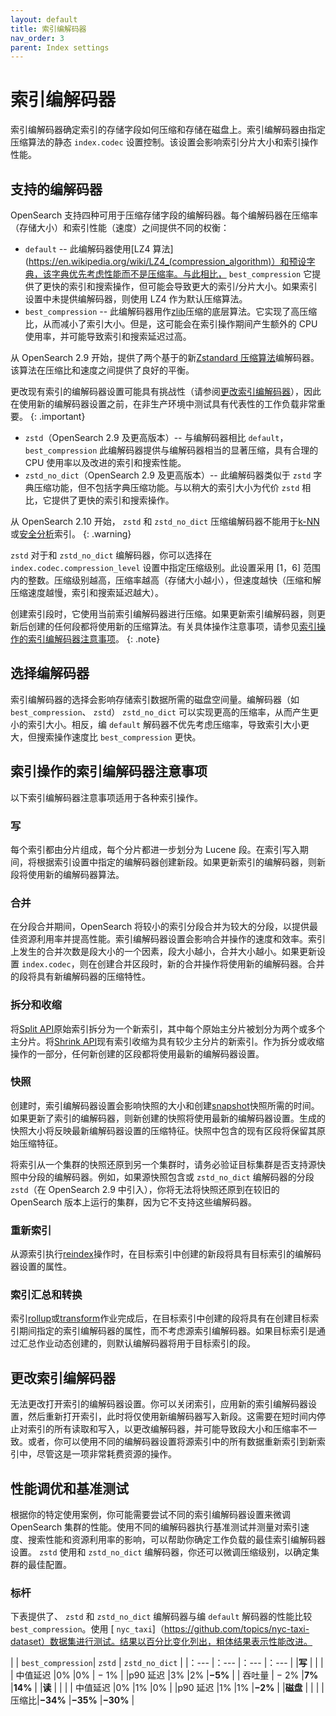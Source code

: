 ```yaml
---
layout: default
title: 索引编解码器
nav_order: 3
parent: Index settings
---
```


# 索引编解码器

索引编解码器确定索引的存储字段如何压缩和存储在磁盘上。索引编解码器由指定压缩算法的静态 `index.codec` 设置控制。该设置会影响索引分片大小和索引操作性能。

## 支持的编解码器

OpenSearch 支持四种可用于压缩存储字段的编解码器。每个编解码器在压缩率（存储大小）和索引性能（速度）之间提供不同的权衡：

*  `default` -- 此编解码器使用[LZ4 算法](https://en.wikipedia.org/wiki/LZ4_(compression_algorithm)）和预设字典，该字典优先考虑性能而不是压缩率。与此相比， `best_compression` 它提供了更快的索引和搜索操作，但可能会导致更大的索引/分片大小。如果索引设置中未提供编解码器，则使用 LZ4 作为默认压缩算法。
*  `best_compression` -- 此编解码器用作[zlib](https://en.wikipedia.org/wiki/Zlib)压缩的底层算法。它实现了高压缩比，从而减小了索引大小。但是，这可能会在索引操作期间产生额外的 CPU 使用率，并可能导致索引和搜索延迟过高。

从 OpenSearch 2.9 开始，提供了两个基于的新[Zstandard 压缩算法](https://github.com/facebook/zstd)编解码器。该算法在压缩比和速度之间提供了良好的平衡。

更改现有索引的编解码器设置可能具有挑战性（请参阅[更改索引编解码器](#changing-an-index-codec)），因此在使用新的编解码器设置之前，在非生产环境中测试具有代表性的工作负载非常重要。
{: .important}

*  `zstd`（OpenSearch 2.9 及更高版本）-- 与编解码器相比 `default`， `best_compression` 此编解码器提供与编解码器相当的显著压缩，具有合理的 CPU 使用率以及改进的索引和搜索性能。
*  `zstd_no_dict`（OpenSearch 2.9 及更高版本）-- 此编解码器类似于 `zstd` 字典压缩功能，但不包括字典压缩功能。与以稍大的索引大小为代价 `zstd` 相比，它提供了更快的索引和搜索操作。

从 OpenSearch 2.10 开始， `zstd` 和 `zstd_no_dict` 压缩编解码器不能用于[k-NN]({{site.url}}{{site.baseurl}}/search-plugins/knn/index/)或[安全分析]({{site.url}}{{site.baseurl}}/security-analytics/index/)索引。
{: .warning}

 `zstd` 对于和 `zstd_no_dict` 编解码器，你可以选择在 `index.codec.compression_level` 设置中指定压缩级别。此设置采用 [1，6] 范围内的整数。压缩级别越高，压缩率越高（存储大小越小），但速度越快（压缩和解压缩速度越慢，索引和搜索延迟越大）。

创建索引段时，它使用当前索引编解码器进行压缩。如果更新索引编解码器，则更新后创建的任何段都将使用新的压缩算法。有关具体操作注意事项，请参见[索引操作的索引编解码器注意事项](#index-codec-considerations-for-index-operations)。
{: .note}

## 选择编解码器

索引编解码器的选择会影响存储索引数据所需的磁盘空间量。编解码器（如 `best_compression`、 `zstd`） `zstd_no_dict` 可以实现更高的压缩率，从而产生更小的索引大小。相反，编 `default` 解码器不优先考虑压缩率，导致索引大小更大，但搜索操作速度比 `best_compression` 更快。

## 索引操作的索引编解码器注意事项

以下索引编解码器注意事项适用于各种索引操作。

### 写

每个索引都由分片组成，每个分片都进一步划分为 Lucene 段。在索引写入期间，将根据索引设置中指定的编解码器创建新段。如果更新索引的编解码器，则新段将使用新的编解码器算法。

### 合并

在分段合并期间，OpenSearch 将较小的索引分段合并为较大的分段，以提供最佳资源利用率并提高性能。索引编解码器设置会影响合并操作的速度和效率。索引上发生的合并次数是段大小的一个因素，段大小越小，合并大小越小。如果更新设置 `index.codec`，则在创建合并区段时，新的合并操作将使用新的编解码器。合并的段将具有新编解码器的压缩特性。

### 拆分和收缩

将[Split API]({{site.url}}{{site.baseurl}}/api-reference/index-apis/split/)原始索引拆分为一个新索引，其中每个原始主分片被划分为两个或多个主分片。将[Shrink API]({{site.url}}{{site.baseurl}}/api-reference/index-apis/shrink-index/)现有索引收缩为具有较少主分片的新索引。作为拆分或收缩操作的一部分，任何新创建的区段都将使用最新的编解码器设置。

### 快照

创建时，索引编解码器设置会影响快照的大小和创建[snapshot]({{site.url}}{{site.baseurl}}/tuning-your-cluster/availability-and-recovery/snapshots/index/)快照所需的时间。如果更新了索引的编解码器，则新创建的快照将使用最新的编解码器设置。生成的快照大小将反映最新编解码器设置的压缩特征。快照中包含的现有区段将保留其原始压缩特征。

将索引从一个集群的快照还原到另一个集群时，请务必验证目标集群是否支持源快照中分段的编解码器。例如，如果源快照包含或 `zstd_no_dict` 编解码器的分段 `zstd`（在 OpenSearch 2.9 中引入），你将无法将快照还原到在较旧的 OpenSearch 版本上运行的集群，因为它不支持这些编解码器。

### 重新索引

从源索引执行[reindex]({{site.url}}{{site.baseurl}}/im-plugin/reindex-data/)操作时，在目标索引中创建的新段将具有目标索引的编解码器设置的属性。

### 索引汇总和转换

索引[rollup]({{site.url}}{{site.baseurl}}/im-plugin/index-rollups/)或[transform]({{site.url}}{{site.baseurl}}/im-plugin/index-transforms/)作业完成后，在目标索引中创建的段将具有在创建目标索引期间指定的索引编解码器的属性，而不考虑源索引编解码器。如果目标索引是通过汇总作业动态创建的，则默认编解码器将用于目标索引的段。

## 更改索引编解码器

无法更改打开索引的编解码器设置。你可以关闭索引，应用新的索引编解码器设置，然后重新打开索引，此时将仅使用新编解码器写入新段。这需要在短时间内停止对索引的所有读取和写入，以更改编解码器，并可能导致段大小和压缩率不一致。或者，你可以使用不同的编解码器设置将源索引中的所有数据重新索引到新索引中，尽管这是一项非常耗费资源的操作。

## 性能调优和基准测试

根据你的特定使用案例，你可能需要尝试不同的索引编解码器设置来微调 OpenSearch 集群的性能。使用不同的编解码器执行基准测试并测量对索引速度、搜索性能和资源利用率的影响，可以帮助你确定工作负载的最佳索引编解码器设置。 `zstd` 使用和 `zstd_no_dict` 编解码器，你还可以微调压缩级别，以确定集群的最佳配置。

### 标杆

下表提供了、 `zstd` 和 `zstd_no_dict` 编解码器与编 `default` 解码器的性能比较 `best_compression`。使用 [ `nyc_taxi`]（https://github.com/topics/nyc-taxi-dataset）数据集进行测试。结果以百分比变化列出，粗体结果表示性能改进。

| | `best_compression`| `zstd` | `zstd_no_dict` |
|：--- |：--- |：--- |：--- | |**写** | | | | 中值延迟 |0% |0% | − 1% | |p90 延迟 |3% |2% |**&minus;5%**	| | 吞吐量 | − 2% |**7%**	|**14%**	| |**读**	| | | | 中值延迟 |0% |1% |0% | |p90 延迟 |1% |1% |**&minus;2%**	| |**磁盘**	| | |
|压缩比|**&minus;34%**	|**&minus;35%**	|**&minus;30%**	|

